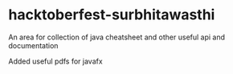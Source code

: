 # hacktoberfest-surbhitawasthi
An area for collection of java cheatsheet and other useful api and documentation

Added useful pdfs for javafx
